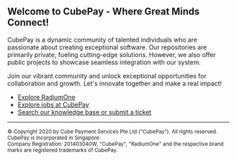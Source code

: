 ## Welcome to CubePay - Where Great Minds Connect!

CubePay is a dynamic community of talented individuals who are passionate about creating exceptional software. Our repositories are primarily private, fueling cutting-edge solutions. However, we also offer public projects to showcase seamless integration with our system.

Join our vibrant community and unlock exceptional opportunities for collaboration and growth. Let's innovate together and make a real impact!

* [Explore RadiumOne](https://www.radiumone.io)
* [Explore jobs at CubePay](https://careers.cubepayment.com)
* [Search our knowledge base or submit a ticket](https://support.radiumone.io)

----

<sub>© Copyright 2020 by Cube Payment Services Pte Ltd ("CubePay"). All rights reserved. CubePay is incorporated in Singapore.</sub><br/>
<sub>Company Registration: 201403040W. "CubePay", "RadiumOne" and the respective brand marks are registered trademarks of CubePay.</sub>
